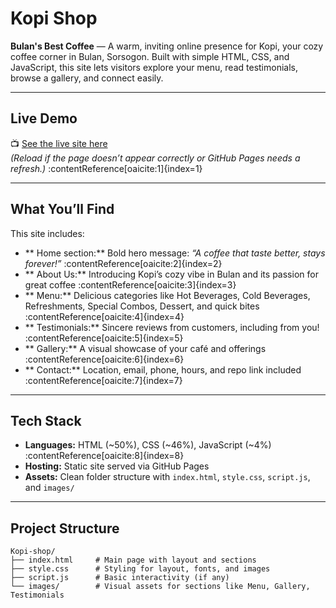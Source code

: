 #  Kopi Shop

**Bulan's Best Coffee** — A warm, inviting online presence for Kopi, your cozy coffee corner in Bulan, Sorsogon. Built with simple HTML, CSS, and JavaScript, this site lets visitors explore your menu, read testimonials, browse a gallery, and connect easily.

---

##  Live Demo

📺 [See the live site here](https://dannielcanaryquipia.github.io/Kopi-shop/)  
*(Reload if the page doesn’t appear correctly or GitHub Pages needs a refresh.)* :contentReference[oaicite:1]{index=1}

---

##  What You’ll Find

This site includes:

- ** Home section:** Bold hero message: *“A coffee that taste better, stays forever!”* :contentReference[oaicite:2]{index=2}
- ** About Us:** Introducing Kopi’s cozy vibe in Bulan and its passion for great coffee :contentReference[oaicite:3]{index=3}
- ** Menu:** Delicious categories like Hot Beverages, Cold Beverages, Refreshments, Special Combos, Dessert, and quick bites :contentReference[oaicite:4]{index=4}
- ** Testimonials:** Sincere reviews from customers, including from you! :contentReference[oaicite:5]{index=5}
- ** Gallery:** A visual showcase of your café and offerings :contentReference[oaicite:6]{index=6}
- ** Contact:** Location, email, phone, hours, and repo link included :contentReference[oaicite:7]{index=7}

---

##  Tech Stack

-  **Languages:** HTML (~50%), CSS (~46%), JavaScript (~4%) :contentReference[oaicite:8]{index=8}
-  **Hosting:** Static site served via GitHub Pages
-  **Assets:** Clean folder structure with `index.html`, `style.css`, `script.js`, and `images/`

---

##  Project Structure

```text
Kopi-shop/
├── index.html     # Main page with layout and sections
├── style.css      # Styling for layout, fonts, and images
├── script.js      # Basic interactivity (if any)
└── images/        # Visual assets for sections like Menu, Gallery, Testimonials
